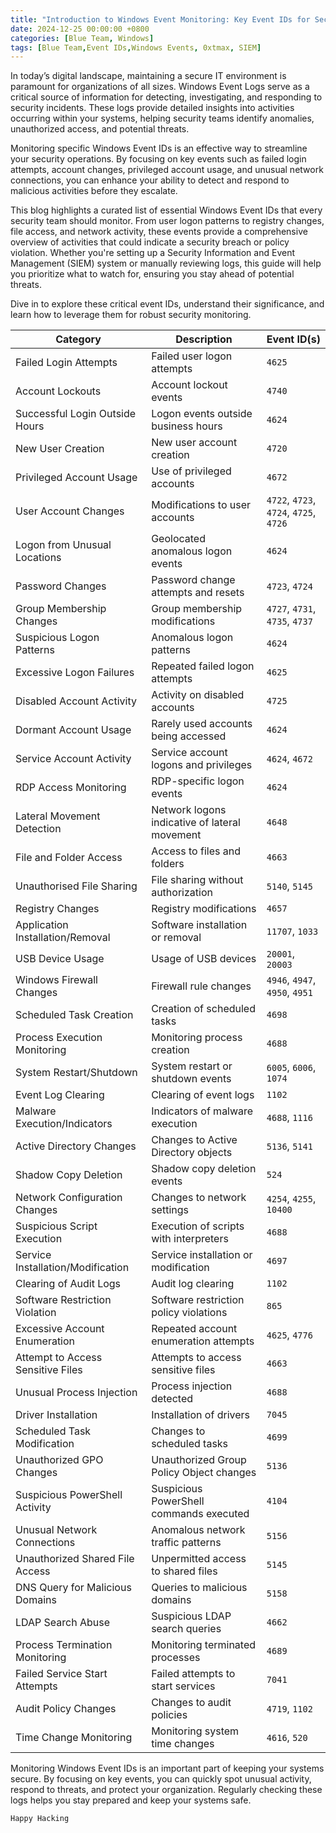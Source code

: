 ```yaml
---
title: "Introduction to Windows Event Monitoring: Key Event IDs for Security"
date: 2024-12-25 00:00:00 +0800
categories: [Blue Team, Windows]
tags: [Blue Team,Event IDs,Windows Events, 0xtmax, SIEM]
---
```


In today’s digital landscape, maintaining a secure IT environment is paramount for organizations of all sizes. Windows Event Logs serve as a critical source of information for detecting, investigating, and responding to security incidents. These logs provide detailed insights into activities occurring within your systems, helping security teams identify anomalies, unauthorized access, and potential threats.

Monitoring specific Windows Event IDs is an effective way to streamline your security operations. By focusing on key events such as failed login attempts, account changes, privileged account usage, and unusual network connections, you can enhance your ability to detect and respond to malicious activities before they escalate.

This blog highlights a curated list of essential Windows Event IDs that every security team should monitor. From user logon patterns to registry changes, file access, and network activity, these events provide a comprehensive overview of activities that could indicate a security breach or policy violation. Whether you're setting up a Security Information and Event Management (SIEM) system or manually reviewing logs, this guide will help you prioritize what to watch for, ensuring you stay ahead of potential threats.

Dive in to explore these critical event IDs, understand their significance, and learn how to leverage them for robust security monitoring.

| **Category**                      | **Description**                          | **Event ID(s)**              |
|-----------------------------------|------------------------------------------|------------------------------|
| Failed Login Attempts             | Failed user logon attempts               | `4625`                       |
| Account Lockouts                  | Account lockout events                   | `4740`                       |
| Successful Login Outside Hours    | Logon events outside business hours      | `4624`                       |
| New User Creation                 | New user account creation                | `4720`                       |
| Privileged Account Usage          | Use of privileged accounts               | `4672`                       |
| User Account Changes              | Modifications to user accounts           | `4722`, `4723`, `4724`, `4725`, `4726` |
| Logon from Unusual Locations      | Geolocated anomalous logon events        | `4624`                       |
| Password Changes                  | Password change attempts and resets      | `4723`, `4724`               |
| Group Membership Changes          | Group membership modifications           | `4727`, `4731`, `4735`, `4737` |
| Suspicious Logon Patterns         | Anomalous logon patterns                 | `4624`                       |
| Excessive Logon Failures          | Repeated failed logon attempts           | `4625`                       |
| Disabled Account Activity         | Activity on disabled accounts            | `4725`                       |
| Dormant Account Usage             | Rarely used accounts being accessed      | `4624`                       |
| Service Account Activity          | Service account logons and privileges    | `4624`, `4672`               |
| RDP Access Monitoring             | RDP-specific logon events                | `4624`                       |
| Lateral Movement Detection        | Network logons indicative of lateral movement | `4648`                 |
| File and Folder Access            | Access to files and folders              | `4663`                       |
| Unauthorised File Sharing         | File sharing without authorization       | `5140`, `5145`               |
| Registry Changes                  | Registry modifications                   | `4657`                       |
| Application Installation/Removal  | Software installation or removal         | `11707`, `1033`              |
| USB Device Usage                  | Usage of USB devices                     | `20001`, `20003`             |
| Windows Firewall Changes          | Firewall rule changes                    | `4946`, `4947`, `4950`, `4951` |
| Scheduled Task Creation           | Creation of scheduled tasks              | `4698`                       |
| Process Execution Monitoring      | Monitoring process creation              | `4688`                       |
| System Restart/Shutdown           | System restart or shutdown events        | `6005`, `6006`, `1074`       |
| Event Log Clearing                | Clearing of event logs                   | `1102`                       |
| Malware Execution/Indicators      | Indicators of malware execution          | `4688`, `1116`               |
| Active Directory Changes          | Changes to Active Directory objects      | `5136`, `5141`               |
| Shadow Copy Deletion              | Shadow copy deletion events              | `524`                        |
| Network Configuration Changes     | Changes to network settings              | `4254`, `4255`, `10400`      |
| Suspicious Script Execution       | Execution of scripts with interpreters   | `4688`                       |
| Service Installation/Modification | Service installation or modification     | `4697`                       |
| Clearing of Audit Logs            | Audit log clearing                       | `1102`                       |
| Software Restriction Violation    | Software restriction policy violations   | `865`                        |
| Excessive Account Enumeration     | Repeated account enumeration attempts    | `4625`, `4776`               |
| Attempt to Access Sensitive Files | Attempts to access sensitive files       | `4663`                       |
| Unusual Process Injection         | Process injection detected               | `4688`                       |
| Driver Installation               | Installation of drivers                  | `7045`                       |
| Scheduled Task Modification       | Changes to scheduled tasks               | `4699`                       |
| Unauthorized GPO Changes          | Unauthorized Group Policy Object changes | `5136`                       |
| Suspicious PowerShell Activity    | Suspicious PowerShell commands executed  | `4104`                       |
| Unusual Network Connections       | Anomalous network traffic patterns       | `5156`                       |
| Unauthorized Shared File Access   | Unpermitted access to shared files       | `5145`                       |
| DNS Query for Malicious Domains   | Queries to malicious domains             | `5158`                       |
| LDAP Search Abuse                 | Suspicious LDAP search queries           | `4662`                       |
| Process Termination Monitoring    | Monitoring terminated processes          | `4689`                       |
| Failed Service Start Attempts     | Failed attempts to start services        | `7041`                       |
| Audit Policy Changes              | Changes to audit policies                | `4719`, `1102`               |
| Time Change Monitoring            | Monitoring system time changes           | `4616`, `520`                |

Monitoring Windows Event IDs is an important part of keeping your systems secure. By focusing on key events, you can quickly spot unusual activity, respond to threats, and protect your organization. Regularly checking these logs helps you stay prepared and keep your systems safe.

``` Happy Hacking  ```